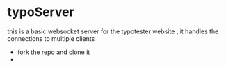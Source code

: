 # typoServer
this is a basic websocket server for the typotester website , it handles the connections to multiple clients

- fork the repo and clone it
- 
